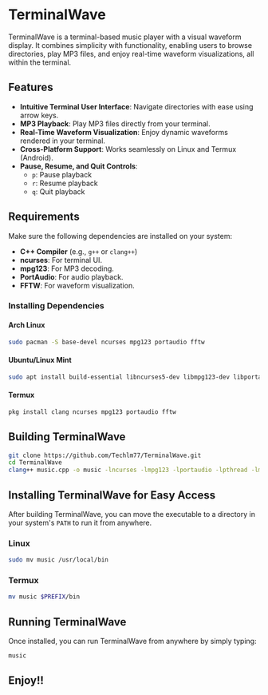 # TerminalWave

TerminalWave is a terminal-based music player with a visual waveform display. It combines simplicity with functionality, enabling users to browse directories, play MP3 files, and enjoy real-time waveform visualizations, all within the terminal.

## Features

- **Intuitive Terminal User Interface**: Navigate directories with ease using arrow keys.
- **MP3 Playback**: Play MP3 files directly from your terminal.
- **Real-Time Waveform Visualization**: Enjoy dynamic waveforms rendered in your terminal.
- **Cross-Platform Support**: Works seamlessly on Linux and Termux (Android).
- **Pause, Resume, and Quit Controls**:
  - `p`: Pause playback
  - `r`: Resume playback
  - `q`: Quit playback

## Requirements

Make sure the following dependencies are installed on your system:

- **C++ Compiler** (e.g., `g++` or `clang++`)
- **ncurses**: For terminal UI.
- **mpg123**: For MP3 decoding.
- **PortAudio**: For audio playback.
- **FFTW**: For waveform visualization.

### Installing Dependencies

#### Arch Linux
```bash
sudo pacman -S base-devel ncurses mpg123 portaudio fftw
```

#### Ubuntu/Linux Mint
```bash
sudo apt install build-essential libncurses5-dev libmpg123-dev libportaudio2 fftw
```

#### Termux
```bash
pkg install clang ncurses mpg123 portaudio fftw
```

## Building TerminalWave
```bash
git clone https://github.com/Techlm77/TerminalWave.git
cd TerminalWave
clang++ music.cpp -o music -lncurses -lmpg123 -lportaudio -lpthread -lm -lfftw3
```

## Installing TerminalWave for Easy Access

After building TerminalWave, you can move the executable to a directory in your system's `PATH` to run it from anywhere.

### Linux
```bash
sudo mv music /usr/local/bin
```

### Termux
```bash
mv music $PREFIX/bin
```

## Running TerminalWave
Once installed, you can run TerminalWave from anywhere by simply typing:
```bash
music
```

## Enjoy!!

